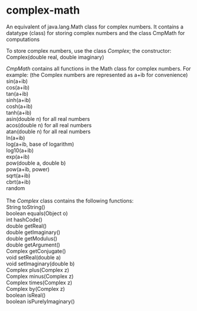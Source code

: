# complex-math
An equivalent of java.lang.Math class for complex numbers. It contains a datatype (class) for storing complex numbers and the class CmpMath for computations <br>

To store complex numbers, use the class <i>Complex</i>; the constructor: Complex(double real, double imaginary)<br>

<i>CmpMath</i> contains all functions in the Math class for complex numbers. For example: (the Complex numbers are represented as a+ib for convenience) <br>
sin(a+ib) <br>
cos(a+ib) <br>
tan(a+ib) <br>
sinh(a+ib) <br>
cosh(a+ib) <br>
tanh(a+ib) <br>
asin(double n) for all real numbers <br>
acos(double n) for all real numbers <br>
atan(double n) for all real numbers <br>
ln(a+ib) <br>
log(a+ib, base of logarithm) <br>
log10(a+ib) <br>
exp(a+ib) <br>
pow(double a, double b) <br>
pow(a+ib, power) <br>
sqrt(a+ib) <br>
cbrt(a+ib) <br>
random <br> <br>
The <i>Complex</i> class contains the following functions: <br>
String toString() <br>
boolean equals(Object o) <br>
int hashCode() <br>
double getReal() <br>
double getImaginary() <br>
double getModulus() <br>
double getArgument() <br>
Complex getConjugate() <br>
void setReal(double a) <br>
void setImaginary(double b) <br>
Complex plus(Complex z) <br>
Complex minus(Complex z) <br>
Complex times(Complex z) <br>
Complex by(Complex z) <br>
boolean isReal() <br>
boolean isPurelyImaginary() <br>
